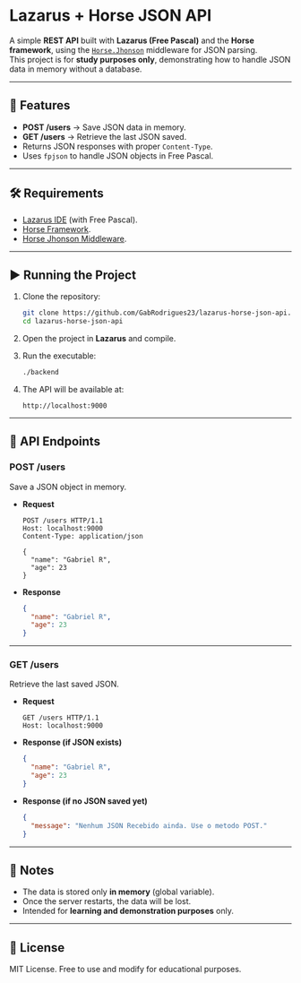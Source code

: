# Lazarus + Horse JSON API

A simple **REST API** built with **Lazarus (Free Pascal)** and the **Horse framework**, using the [`Horse.Jhonson`](https://github.com/HashLoad/jhonson) middleware for JSON parsing.  
This project is for **study purposes only**, demonstrating how to handle JSON data in memory without a database.

---

## 🚀 Features
- **POST /users** → Save JSON data in memory.  
- **GET /users** → Retrieve the last JSON saved.  
- Returns JSON responses with proper `Content-Type`.  
- Uses `fpjson` to handle JSON objects in Free Pascal.  

---

## 🛠️ Requirements
- [Lazarus IDE](https://www.lazarus-ide.org/) (with Free Pascal).  
- [Horse Framework](https://github.com/HashLoad/horse).  
- [Horse Jhonson Middleware](https://github.com/HashLoad/jhonson).  

---

## ▶️ Running the Project
1. Clone the repository:  
   ```bash
   git clone https://github.com/GabRodrigues23/lazarus-horse-json-api.git
   cd lazarus-horse-json-api
   ```

2. Open the project in **Lazarus** and compile.  

3. Run the executable:  
   ```bash
   ./backend
   ```

4. The API will be available at:  
   ```
   http://localhost:9000
   ```

---

## 📡 API Endpoints

### **POST /users**
Save a JSON object in memory.

- **Request**
  ```http
  POST /users HTTP/1.1
  Host: localhost:9000
  Content-Type: application/json

  {
    "name": "Gabriel R",
    "age": 23
  }
  ```

- **Response**
  ```json
  {
    "name": "Gabriel R",
    "age": 23
  }
  ```

---

### **GET /users**
Retrieve the last saved JSON.

- **Request**
  ```http
  GET /users HTTP/1.1
  Host: localhost:9000
  ```

- **Response (if JSON exists)**
  ```json
  {
    "name": "Gabriel R",
    "age": 23
  }
  ```

- **Response (if no JSON saved yet)**
  ```json
  {
    "message": "Nenhum JSON Recebido ainda. Use o metodo POST."
  }
  ```

---

## 📖 Notes
- The data is stored only **in memory** (global variable).  
- Once the server restarts, the data will be lost.  
- Intended for **learning and demonstration purposes** only.  

---

## 📜 License
MIT License. Free to use and modify for educational purposes.
